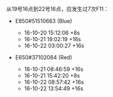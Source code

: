 从19号16点到22号16点，应发生过7次F11：

- E850#51510663 (Blue)
    - 16-10-20 15:12:06 +8s
    - 16-10-21 19:02:19 +16s
    - 16-10-22 03:00:27 +16s

- E650#37102084 (Red)
    - 16-10-21 08:46:59 +16s
    - 16-10-21 15:42:20 +8s
    - 16-10-22 08:57:42 +16s
    - 16-10-22 13:54:49 +16s

